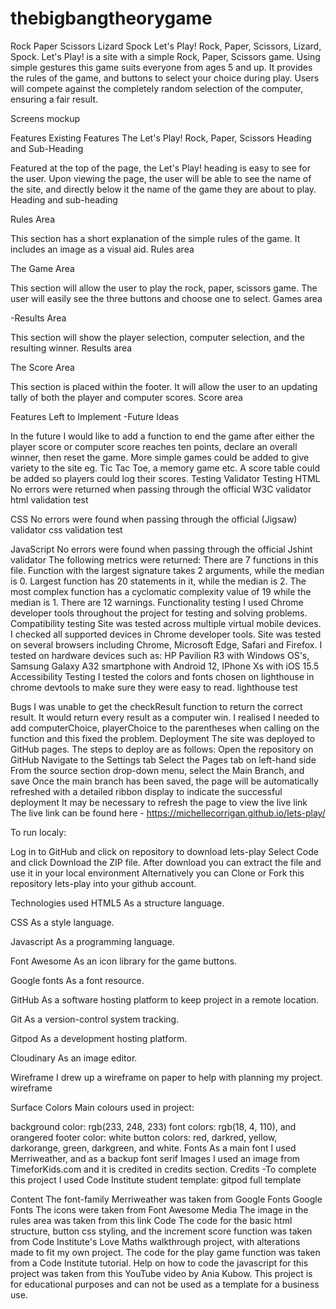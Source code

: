 # thebigbangtheorygame
Rock Paper Scissors Lizard Spock
Let's Play! Rock, Paper, Scissors, Lizard, Spock.
Let's Play! is a site with a simple Rock, Paper, Scissors game. Using simple gestures this game suits everyone from ages 5 and up. It provides the rules of the game, and buttons to select your choice during play. Users will compete against the completely random selection of the computer, ensuring a fair result.

Screens mockup

Features
Existing Features
The Let's Play! Rock, Paper, Scissors Heading and Sub-Heading

Featured at the top of the page, the Let's Play! heading is easy to see for the user. Upon viewing the page, the user will be able to see the name of the site, and directly below it the name of the game they are about to play.
Heading and sub-heading

Rules Area

This section has a short explanation of the simple rules of the game.
It includes an image as a visual aid.
Rules area

The Game Area

This section will allow the user to play the rock, paper, scissors game.
The user will easily see the three buttons and choose one to select.
Games area

-Results Area

This section will show the player selection, computer selection, and the resulting winner.
Results area

The Score Area

This section is placed within the footer.
It will allow the user to an updating tally of both the player and computer scores.
Score area

Features Left to Implement
-Future Ideas

In the future I would like to add a function to end the game after either the player score or computer score reaches ten points, declare an overall winner, then reset the game.
More simple games could be added to give variety to the site eg. Tic Tac Toe, a memory game etc.
A score table could be added so players could log their scores.
Testing
Validator Testing
HTML
No errors were returned when passing through the official W3C validator
html validation test

CSS
No errors were found when passing through the official (Jigsaw) validator
css validation test

JavaScript
No errors were found when passing through the official Jshint validator
The following metrics were returned:
There are 7 functions in this file.
Function with the largest signature takes 2 arguments, while the median is 0.
Largest function has 20 statements in it, while the median is 2.
The most complex function has a cyclomatic complexity value of 19 while the median is 1.
There are 12 warnings.
Functionality testing
I used Chrome developer tools throughout the project for testing and solving problems.
Compatibility testing
Site was tested across multiple virtual mobile devices. I checked all supported devices in Chrome developer tools.
Site was tested on several browsers including Chrome, Microsoft Edge, Safari and Firefox.
I tested on hardware devices such as: HP Pavilion R3 with Windows OS's, Samsung Galaxy A32 smartphone with Android 12, IPhone Xs with iOS 15.5
Accessibility Testing
I tested the colors and fonts chosen on lighthouse in chrome devtools to make sure they were easy to read.
lighthouse test

Bugs
I was unable to get the checkResult function to return the correct result. It would return every result as a computer win. I realised I needed to add computerChoice, playerChoice to the parentheses when calling on the function and this fixed the problem.
Deployment
The site was deployed to GitHub pages. The steps to deploy are as follows:
Open the repository on GitHub
Navigate to the Settings tab
Select the Pages tab on left-hand side
From the source section drop-down menu, select the Main Branch, and save
Once the main branch has been saved, the page will be automatically refreshed with a detailed ribbon display to indicate the successful deployment
It may be necessary to refresh the page to view the live link
The live link can be found here - https://michellecorrigan.github.io/lets-play/

To run localy:

Log in to GitHub and click on repository to download lets-play
Select Code and click Download the ZIP file.
After download you can extract the file and use it in your local environment
Alternatively you can Clone or Fork this repository lets-play into your github account.

Technologies used
HTML5
As a structure language.

CSS
As a style language.

Javascript
As a programming language.

Font Awesome
As an icon library for the game buttons.

Google fonts
As a font resource.

GitHub
As a software hosting platform to keep project in a remote location.

Git
As a version-control system tracking.

Gitpod
As a development hosting platform.

Cloudinary
As an image editor.

Wireframe
I drew up a wireframe on paper to help with planning my project.
wireframe

Surface
Colors
Main colours used in project:

background color: rgb(233, 248, 233)
font colors: rgb(18, 4, 110), and orangered
footer color: white
button colors: red, darkred, yellow, darkorange, green, darkgreen, and white.
Fonts
As a main font I used Merriweather, and as a backup font serif
Images
I used an image from TimeforKids.com and it is credited in credits section.
Credits
-To complete this project I used Code Institute student template: gitpod full template

Content
The font-family Merriweather was taken from Google Fonts Google Fonts
The icons were taken from Font Awesome
Media
The image in the rules area was taken from this link
Code
The code for the basic html structure, button css styling, and the increment score function was taken from Code Institute's Love Maths walkthrough project, with alterations made to fit my own project.
The code for the play game function was taken from a Code Institute tutorial.
Help on how to code the javascript for this project was taken from this YouTube video by Ania Kubow.
This project is for educational purposes and can not be used as a template for a business use.